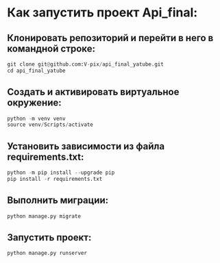 # Как запустить проект Api_final:
## Клонировать репозиторий и перейти в него в командной строке:
```python
git clone git@github.com:V-pix/api_final_yatube.git
cd api_final_yatube
```
## Cоздать и активировать виртуальное окружение:
```python
python -m venv venv
source venv/Scripts/activate
```
## Установить зависимости из файла requirements.txt:
```python
python -m pip install --upgrade pip
pip install -r requirements.txt
```
## Выполнить миграции:
```python
python manage.py migrate
```
## Запустить проект:
```python
python manage.py runserver
```